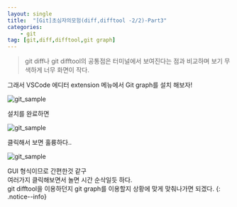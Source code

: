 ```yaml
---
layout: single
title:  "[Git]초심자의모험(diff,difftool -2/2)-Part3"
categories:
    - git
tag: [git,diff,difftool,git graph]
---
```

<!-- ## tip - difftool
git difftool을 VSCode에서 띄우고 싶다면

아래의 두 코드를 순서대로 터미널에 입력하자

```terminal
git config --global diff.tool vscode
git config --global difftool.vscode.cmd 'code --wait --diff $LOCAL $REMOTE'
``` -->

> git diff나 git difftool의 공통점은 터미널에서 보여진다는 점과 비교하며 보기 무색하게 너무 화면이 작다.

그래서 VSCode 에디터 extension 메뉴에서 Git graph를 
설치 해보자!

![git_sample](/assets/images/git/230701_git_18.PNG)

설치를 완료하면

![git_sample](/assets/images/git/230701_git_19.PNG)


클릭해서 보면 훌륭하다..

![git_sample](/assets/images/git/230701_git_20.PNG)

GUI 형식이므로 간편한것 같구  
여러가지 클릭해보면서 놀면 시간 순삭일듯 하다.<BR> git difftool을 이용하던지 git graph를 이용할지 상황에 맞게 맞춰나가면 되겠다. 
{: .notice--info}